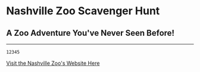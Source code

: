# **Nashville Zoo Scavenger Hunt**

## A Zoo Adventure You've Never Seen Before!

_____

```testing blocks of highlights
12345
```

[Visit the Nashville Zoo's Website Here](https://www.nashvillezoo.org/) 

 
